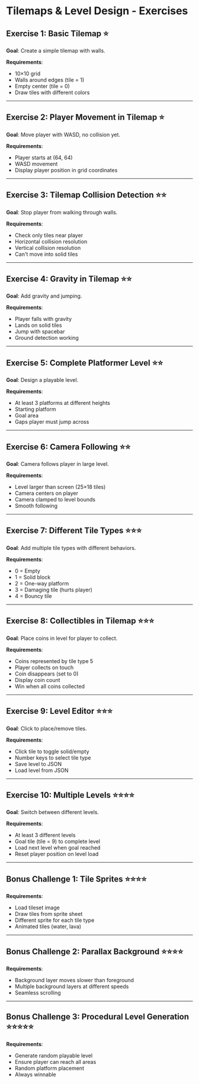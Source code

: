 # Tilemaps & Level Design - Exercises

## Exercise 1: Basic Tilemap ⭐

**Goal**: Create a simple tilemap with walls.

**Requirements**:
- 10×10 grid
- Walls around edges (tile = 1)
- Empty center (tile = 0)
- Draw tiles with different colors

---

## Exercise 2: Player Movement in Tilemap ⭐

**Goal**: Move player with WASD, no collision yet.

**Requirements**:
- Player starts at (64, 64)
- WASD movement
- Display player position in grid coordinates

---

## Exercise 3: Tilemap Collision Detection ⭐⭐

**Goal**: Stop player from walking through walls.

**Requirements**:
- Check only tiles near player
- Horizontal collision resolution
- Vertical collision resolution
- Can't move into solid tiles

---

## Exercise 4: Gravity in Tilemap ⭐⭐

**Goal**: Add gravity and jumping.

**Requirements**:
- Player falls with gravity
- Lands on solid tiles
- Jump with spacebar
- Ground detection working

---

## Exercise 5: Complete Platformer Level ⭐⭐

**Goal**: Design a playable level.

**Requirements**:
- At least 3 platforms at different heights
- Starting platform
- Goal area
- Gaps player must jump across

---

## Exercise 6: Camera Following ⭐⭐

**Goal**: Camera follows player in large level.

**Requirements**:
- Level larger than screen (25×18 tiles)
- Camera centers on player
- Camera clamped to level bounds
- Smooth following

---

## Exercise 7: Different Tile Types ⭐⭐⭐

**Goal**: Add multiple tile types with different behaviors.

**Requirements**:
- 0 = Empty
- 1 = Solid block
- 2 = One-way platform
- 3 = Damaging tile (hurts player)
- 4 = Bouncy tile

---

## Exercise 8: Collectibles in Tilemap ⭐⭐⭐

**Goal**: Place coins in level for player to collect.

**Requirements**:
- Coins represented by tile type 5
- Player collects on touch
- Coin disappears (set to 0)
- Display coin count
- Win when all coins collected

---

## Exercise 9: Level Editor ⭐⭐⭐

**Goal**: Click to place/remove tiles.

**Requirements**:
- Click tile to toggle solid/empty
- Number keys to select tile type
- Save level to JSON
- Load level from JSON

---

## Exercise 10: Multiple Levels ⭐⭐⭐⭐

**Goal**: Switch between different levels.

**Requirements**:
- At least 3 different levels
- Goal tile (tile = 9) to complete level
- Load next level when goal reached
- Reset player position on level load

---

## Bonus Challenge 1: Tile Sprites ⭐⭐⭐⭐

**Requirements**:
- Load tileset image
- Draw tiles from sprite sheet
- Different sprite for each tile type
- Animated tiles (water, lava)

---

## Bonus Challenge 2: Parallax Background ⭐⭐⭐⭐

**Requirements**:
- Background layer moves slower than foreground
- Multiple background layers at different speeds
- Seamless scrolling

---

## Bonus Challenge 3: Procedural Level Generation ⭐⭐⭐⭐⭐

**Requirements**:
- Generate random playable level
- Ensure player can reach all areas
- Random platform placement
- Always winnable
